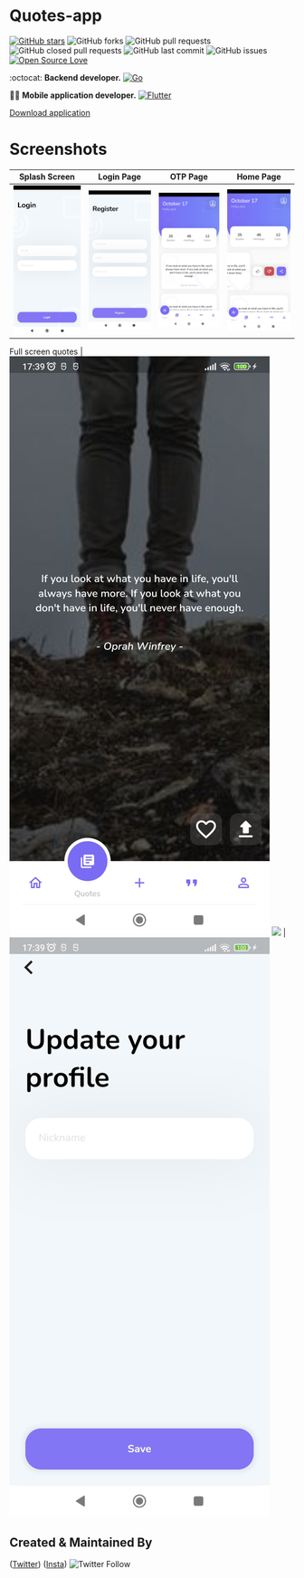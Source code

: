 # Quotes-app
[![GitHub stars](https://img.shields.io/github/stars/HopeQuotes/Quotes-app-?style=social)](https://github.com/HopeQuotes/Quotes-app-) 
![GitHub forks](https://img.shields.io/github/forks/HopeQuotes/Quotes-app-?style=social)
![GitHub pull requests](https://img.shields.io/github/issues-pr/HopeQuotes/Quotes-app-)
![GitHub closed pull requests](https://img.shields.io/github/issues-pr-closed/HopeQuotes/Quotes-app-) 
![GitHub last commit](https://img.shields.io/github/last-commit/HopeQuotes/Quotes-app-)
![GitHub issues](https://img.shields.io/github/issues-raw/HopeQuotes/Quotes-app-) 
[![Open Source Love](https://badges.frapsoft.com/os/v2/open-source.svg?v=103)](https://github.com/HopeQuotes/Quotes-app-)



:octocat: **Backend developer.**
 [![Go](https://img.shields.io/badge/go-%2300ADD8.svg?style=for-the-badge&logo=go&logoColor=white)](https://github.com/javlonrahimov)

👨‍🚀 **Mobile application developer.**
[![Flutter](https://img.shields.io/badge/Flutter-%2302569B.svg?style=for-the-badge&logo=Flutter&logoColor=white)](https://github.com/xaldarof)

[Download application](http://play.google.com/store/apps/details?id=com.example.quotes)


# Screenshots

|                             Splash Screen                              |                                 Login Page                                 |                                      OTP Page                                      |                                     Home Page                                      |
|:----------------------------------------------------------------------:|:--------------------------------------------------------------------------:|:----------------------------------------------------------------------------------:|:----------------------------------------------------------------------------------:|
| ![](https://github.com/HopeQuotes/Quotes-app-/blob/main/screenshots/1.jpg) | ![](https://github.com/HopeQuotes/Quotes-app-/blob/main/screenshots/2.png) | ![](https://github.com/HopeQuotes/Quotes-app-/blob/main/screenshots/3.jpg) | ![](https://github.com/HopeQuotes/Quotes-app-/blob/main/screenshots/4.jpg) |
Full screen quotes
| ![](https://github.com/HopeQuotes/Quotes-app-/blob/main/screenshots/5.jpg)  ![]([https://github.com/HopeQuotes/Quotes-app-/blob/main/screenshots/6.jpg](https://github.com/HopeQuotes/Quotes-app-/blob/main/screenshots/7.jpg)) | ![](https://github.com/HopeQuotes/Quotes-app-/blob/main/screenshots/8.jpg) 


## Created & Maintained By

([Twitter](https://www.twitter.com/xaldarof))  ([Insta](https://www.instagram.com/xaldarof))
![Twitter Follow](https://img.shields.io/twitter/follow/xaldarof?style=social)

